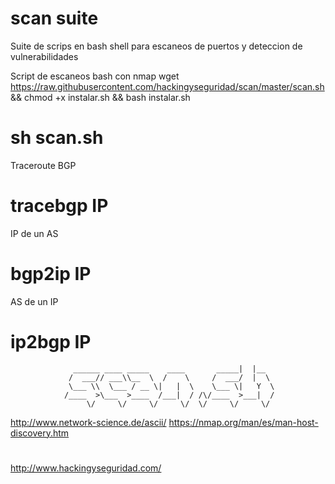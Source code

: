 # scan suite
Suite de scrips en bash shell para escaneos de puertos y deteccion de vulnerabilidades

Script de escaneos bash con nmap
wget https://raw.githubusercontent.com/hackingyseguridad/scan/master/scan.sh && chmod +x instalar.sh && bash instalar.sh
# sh scan.sh

Traceroute BGP
# tracebgp IP

IP de un AS
# bgp2ip IP

AS de un IP
# ip2bgp IP




                  ______ ____ _____    ____       _____|  |__  
                 /  ___// ___\\__  \  /    \     /  ___/  |  \ 
                 \___ \\  \___ / __ \|   |  \    \___ \|   Y  \
                /____  >\___  >____  /___|  / /\/____  >___|  /
                     \/     \/     \/     \/  \/     \/     \/ 
http://www.network-science.de/ascii/
https://nmap.org/man/es/man-host-discovery.htm

#
http://www.hackingyseguridad.com/
#
